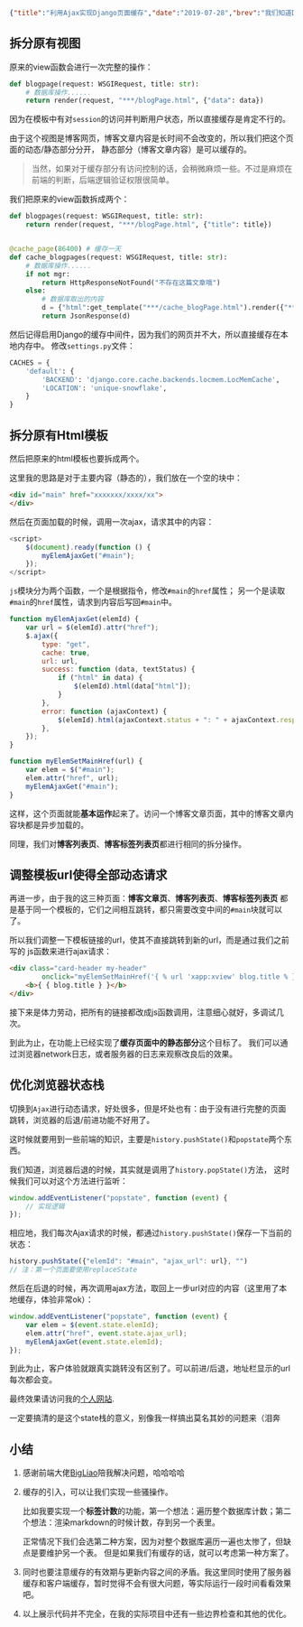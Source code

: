 ```json lw-blog-meta
{"title":"利用Ajax实现Django页面缓存","date":"2019-07-28","brev":"我们知道Django中自带了缓存中间件，只需要一个装饰器就可以把视图缓存起来。但是这个缓存是基于URL的，会把用户状态也缓存下来，这个是不允许的。所以我将静态部分缓存，通过ajax动态请求缓存内容。","tags":["Web"]}
```



## 拆分原有视图

原来的view函数会进行一次完整的操作：

```python
def blogpage(request: WSGIRequest, title: str):
    # 数据库操作......
    return render(request, "***/blogPage.html", {"data": data})
```

因为在模板中有对`session`的访问并判断用户状态，所以直接缓存是肯定不行的。

由于这个视图是博客网页，博客文章内容是长时间不会改变的，所以我们把这个页面的动态/静态部分分开，
静态部分（博客文章内容）是可以缓存的。

> 当然，如果对于缓存部分有访问控制的话，会稍微麻烦一些。不过是麻烦在前端的判断，后端逻辑验证权限很简单。

我们把原来的view函数拆成两个：

```python
def blogpages(request: WSGIRequest, title: str):
    return render(request, "***/blogPage.html", {"title": title})


@cache_page(86400) # 缓存一天
def cache_blogpages(request: WSGIRequest, title: str):
    # 数据库操作......
    if not mgr:
        return HttpResponseNotFound("不存在这篇文章哦")
    else:
        # 数据库取出的内容
        d = {"html":get_template("***/cache_blogPage.html").render({"**": mgr}, request),} 
        return JsonResponse(d)

```

然后记得启用Django的缓存中间件，因为我们的网页并不大，所以直接缓存在本地内存中。
修改`settings.py`文件：

```python
CACHES = {
    'default': {
        'BACKEND': 'django.core.cache.backends.locmem.LocMemCache',
        'LOCATION': 'unique-snowflake',
    }
}

```

## 拆分原有Html模板

然后把原来的html模板也要拆成两个。

这里我的思路是对于主要内容（静态的），我们放在一个空的块中：

```html
<div id="main" href="xxxxxxx/xxxx/xx">
</div>
```

然后在页面加载的时候，调用一次ajax，请求其中的内容：

```js
<script>
    $(document).ready(function () {
        myElemAjaxGet("#main");
    });
</script>
```

`js`模块分为两个函数，一个是根据指令，修改`#main`的`href`属性；
另一个是读取`#main`的`href`属性，请求到内容后写回`#main`中。

```js
function myElemAjaxGet(elemId) {
    var url = $(elemId).attr("href");
    $.ajax({
        type: "get",
        cache: true,
        url: url,
        success: function (data, textStatus) {
            if ("html" in data) {
                $(elemId).html(data["html"]);
            }
        },
        error: function (ajaxContext) {
            $(elemId).html(ajaxContext.status + ": " + ajaxContext.responseText);
        },
    });
}

function myElemSetMainHref(url) {
    var elem = $("#main");
    elem.attr("href", url);
    myElemAjaxGet("#main");
}
```

这样，这个页面就能**基本运作**起来了。访问一个博客文章页面，其中的博客文章内容块都是异步加载的。

同理，我们对**博客列表页**、**博客标签列表页**都进行相同的拆分操作。

## 调整模板url使得全部动态请求

再进一步，由于我的这三种页面：**博客文章页**、**博客列表页**、**博客标签列表页**
都是基于同一个模板的，它们之间相互跳转，都只需要改变中间的`#main`块就可以了。

所以我们调整一下模板链接的url，使其不直接跳转到新的url，而是通过我们之前写的
js函数来进行ajax请求：

```html
<div class="card-header my-header"
        onclick="myElemSetMainHref('{ % url 'xapp:xview' blog.title % }')">
    <b>{ { blog.title } }</b>
</div>
```

接下来是体力劳动，把所有的链接都改成js函数调用，注意细心就好，多调试几次。

到此为止，在功能上已经实现了**缓存页面中的静态部分**这个目标了。
我们可以通过浏览器network日志，或者服务器的日志来观察改良后的效果。

## 优化浏览器状态栈

切换到`Ajax`进行动态请求，好处很多，但是坏处也有：由于没有进行完整的页面跳转，浏览器的后退/前进功能不好用了。

这时候就要用到一些前端的知识，主要是`history.pushState()`和`popstate`两个东西。

我们知道，浏览器后退的时候，其实就是调用了`history.popState()`方法，
这时候我们可以对这个方法进行监听：

```js
window.addEventListener("popstate", function (event) {
    // 实现逻辑
});
```

相应地，我们每次Ajax请求的时候，都通过`history.pushState()`保存一下当前的状态：

```js
history.pushState({"elemId": "#main", "ajax_url": url}, "")
// 注：第一个页面要使用replaceState
```

然后在后退的时候，再次调用ajax方法，取回上一步url对应的内容（这里用了本地缓存，体验非常ok）：

```js
window.addEventListener("popstate", function (event) {
    var elem = $(event.state.elemId);
    elem.attr("href", event.state.ajax_url);
    myElemAjaxGet(event.state.elemId);
});
```

到此为止，客户体验就跟真实跳转没有区别了。可以前进/后退，地址栏显示的url每次都会变。

最终效果请访问我的[个人网站](https://www.lewinblog.com/).

一定要搞清的是这个state栈的意义，别像我一样搞出莫名其妙的问题来（泪奔

## 小结

1. 感谢前端大佬[BigLiao](https://github.com/BigLiao)陪我解决问题，哈哈哈哈
2. 缓存的引入，可以让我们实现一些骚操作。
   
   比如我要实现一个**标签计数**的功能，第一个想法：遍历整个数据库计数；第二个想法：渲染markdown的时候计数，存到另一个表里。
   
   正常情况下我们会选第二种方案，因为对整个数据库遍历一遍也太惨了，但缺点是要维护另一个表。
   但是如果我们有缓存的话，就可以考虑第一种方案了。

3. 同时也要注意缓存的有效期与更新内容之间的矛盾。我这里同时使用了服务器缓存和客户端缓存，暂时觉得不会有很大问题，等实际运行一段时间看看效果吧。
4. 以上展示代码并不完全，在我的实际项目中还有一些边界检查和其他的优化。
